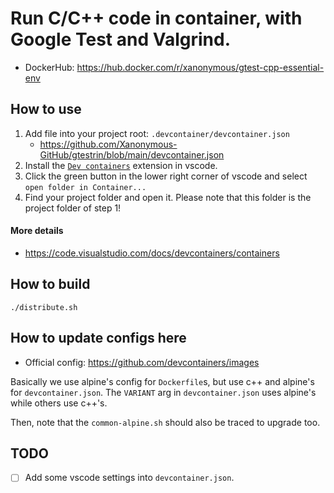 # Run C/C++ code in container, with Google Test and Valgrind.

- DockerHub: https://hub.docker.com/r/xanonymous/gtest-cpp-essential-env

## How to use

1. Add file into your project root: `.devcontainer/devcontainer.json`
    - https://github.com/Xanonymous-GitHub/gtestrin/blob/main/devcontainer.json
2. Install
   the [`Dev containers`](https://marketplace.visualstudio.com/items?itemName=ms-vscode-remote.remote-containers)
   extension in vscode.
3. Click the green button in the lower right corner of vscode and select `open folder in Container...`
4. Find your project folder and open it. Please note that this folder is the project folder of step 1!

#### More details

- https://code.visualstudio.com/docs/devcontainers/containers

## How to build

```shell
./distribute.sh
```

## How to update configs here

- Official config: https://github.com/devcontainers/images

Basically we use alpine's config for `Dockerfile`s, but use c++ and alpine's for `devcontainer.json`.
The `VARIANT` arg in `devcontainer.json` uses alpine's while others use c++'s.

Then, note that the `common-alpine.sh` should also be traced to upgrade too.

## TODO

- [ ] Add some vscode settings into `devcontainer.json`.
